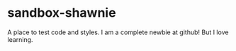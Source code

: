 # sandbox-shawnie
A place to test code and styles.
I am a complete newbie at github! But I love learning.
